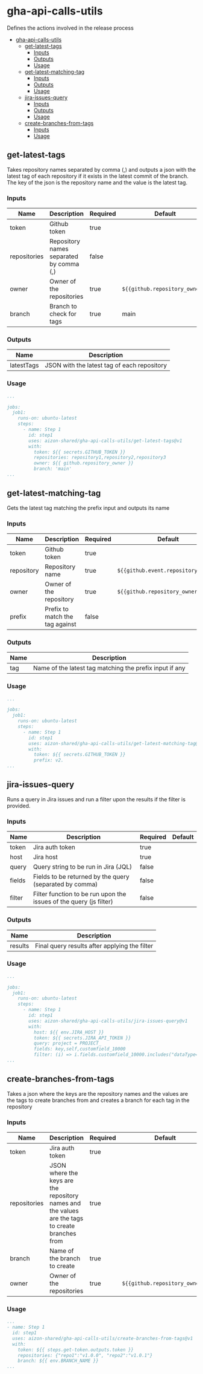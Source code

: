 # gha-api-calls-utils
Defines the actions involved in the release process

- [gha-api-calls-utils](#gha-api-calls-utils)
  - [get-latest-tags](#get-latest-tags)
    - [Inputs](#inputs)
    - [Outputs](#outputs)
    - [Usage](#usage)
  - [get-latest-matching-tag](#get-latest-matching-tag)
    - [Inputs](#inputs-1)
    - [Outputs](#outputs-1)
    - [Usage](#usage-1)
  - [jira-issues-query](#jira-issues-query)
    - [Inputs](#inputs-2)
    - [Outputs](#outputs-2)
    - [Usage](#usage-2)
  - [create-branches-from-tags](#create-branches-from-tags)
    - [Inputs](#inputs-3)
    - [Usage](#usage-3)

## get-latest-tags
Takes repository names separated by comma (,) and outputs a json with the latest tag of each repository if it exists in the latest commit of the branch. The key of the json is the repository name and the value is the latest tag.

### Inputs

| Name | Description | Required | Default |
| --- | --- | --- | --- |
| token | Github token | true | |
| repositories | Repository names separated by comma (,) | false | |
| owner | Owner of the repositories | true | `${{github.repository_owner}}` |
| branch | Branch to check for tags | true | main |

### Outputs
| Name | Description |
| --- | --- |
| latestTags | JSON with the latest tag of each repository |

### Usage

```yaml
...

jobs:
  job1:
    runs-on: ubuntu-latest
    steps:
      - name: Step 1
        id: step1
        uses: aizon-shared/gha-api-calls-utils/get-latest-tags@v1
        with:
          token: ${{ secrets.GITHUB_TOKEN }}
          repositories: repository1,repository2,repository3
          owner: ${{ github.repository_owner }}
          branch: 'main'
...
```

## get-latest-matching-tag
Gets the latest tag matching the prefix input and outputs its name

### Inputs

| Name | Description | Required | Default |
| --- | --- | --- | --- |
| token | Github token | true | |
| repository | Repository name | true | `${{github.event.repository.name}}` |
| owner | Owner of the repository | true | `${{github.repository_owner}}` |
| prefix | Prefix to match the tag against | false | |

### Outputs
| Name | Description |
| --- | --- |
| tag | Name of the latest tag matching the prefix input if any |

### Usage

```yaml
...

jobs:
  job1:
    runs-on: ubuntu-latest
    steps:
      - name: Step 1
        id: step1
        uses: aizon-shared/gha-api-calls-utils/get-latest-matching-tag@v1
        with:
          token: ${{ secrets.GITHUB_TOKEN }}
          prefix: v2.
...
```

## jira-issues-query
Runs a query in Jira issues and run a filter upon the results if the filter is provided.

### Inputs

| Name | Description | Required | Default |
| --- | --- | --- | --- |
| token | Jira auth token | true | |
| host | Jira host | true | |
| query | Query string to be run in Jira (JQL) | false | |
| fields | Fields to be returned by the query (separated by comma) | false | |
| filter | Filter function to be run upon the issues of the query (js filter) | false | |

### Outputs
| Name | Description |
| --- | --- |
| results | Final query results after applying the filter |

### Usage

```yaml
...

jobs:
  job1:
    runs-on: ubuntu-latest
    steps:
      - name: Step 1
        id: step1
        uses: aizon-shared/gha-api-calls-utils/jira-issues-query@v1
        with:
          host: ${{ env.JIRA_HOST }}
          token: ${{ secrets.JIRA_API_TOKEN }}
          query: project = PROJECT_
          fields: key,self,customfield_10000
          filter: (i) => i.fields.customfield_10000.includes("dataType=pullrequest, state=MERGED")
...
```

## create-branches-from-tags
Takes a json where the keys are the repository names and the values are the tags to create branches from and creates a branch for each tag in the repository

### Inputs

| Name | Description | Required | Default |
| --- | --- | --- | --- |
| token | Jira auth token | true | |
| repositories | JSON where the keys are the repository names and the values are the tags to create branches from | true | |
| branch | Name of the branch to create | true | |
| owner | Owner of the repositories | true | `${{github.repository_owner}}` |

### Usage

```yaml
...
- name: Step 1
  id: step1
  uses: aizon-shared/gha-api-calls-utils/create-branches-from-tags@v1
  with:
    token: ${{ steps.get-token.outputs.token }}
    repositories: {"repo1":"v1.0.0", "repo2":"v1.0.1"}
    branch: ${{ env.BRANCH_NAME }}
...
```